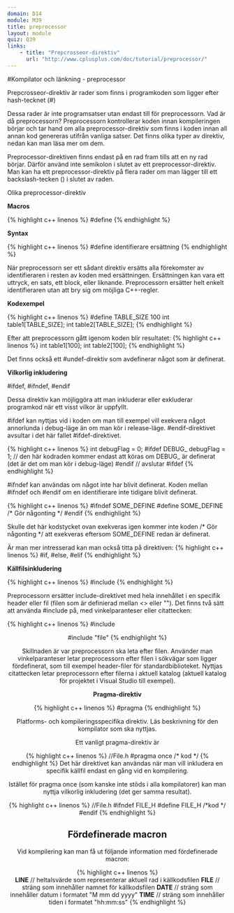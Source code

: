 ```yaml
---
domain: D14
module: M39
title: preprocessor
layout: module
quiz: Q39
links:
    - title: "Prepcrosseor-direktiv"
      url: "http://www.cplusplus.com/doc/tutorial/preprocessor/"
---
```


#Kompilator och länkning - preprocessor

Prepcrosseor-direktiv är rader som finns i programkoden som ligger efter hash-tecknet (#)

Dessa rader är inte programsatser utan endast till för preprocessorn.
Vad är då preprocessorn?
Preprocessorn kontrollerar koden innan kompileringen börjar och tar hand om alla preprocessor-direktiv som finns i koden innan all annan kod genereras utifrån vanliga satser.
Det finns olika typer av direktiv, nedan kan man läsa mer om dem.

Preprocessor-direktiven finns endast på en rad fram tills att en ny rad börjar.
Därför använd inte semikolon i slutet av ett preprocessor-direktiv.
Man kan ha ett preprocessor-direktiv på flera rader om man lägger till ett backslash-tecken (\) i slutet av raden.

Olika preprocessor-direktiv

__Macros__

{% highlight c++ linenos %}
#define
{% endhighlight %}

__Syntax__

{% highlight c++ linenos %}
#define identifierare ersättning
{% endhighlight %}

När preprocessorn ser ett sådant direktiv ersätts alla förekomster av identifieraren i resten av koden med ersättningen.
Ersättningen kan vara ett uttryck, en sats, ett block, eller liknande.
Preprocessorn ersätter helt enkelt identifieraren utan att bry sig om möjliga C++-regler.

__Kodexempel__

{% highlight c++ linenos %}
#define TABLE_SIZE 100
int table1[TABLE_SIZE];
int table2[TABLE_SIZE];
{% endhighlight %}

Efter att preprocessorn gått igenom koden blir resultatet:
{% highlight c++ linenos %}
int table1[100];
int table2[100];
{% endhighlight %}	

Det finns också ett #undef-direktiv som avdefinerar något som är definerat.
	
__Vilkorlig inkludering__

&#35;ifdef, &#35;ifndef, &#35;endif

Dessa direktiv kan möjliggöra att man inkluderar eller exkluderar programkod när ett visst vilkor är uppfyllt.

&#35;ifdef kan nyttjas vid i koden om man till exempel vill exekvera något annorlunda i debug-läge än om man kör i release-läge.
&#35;endif-direktivet avsultar i det här fallet &#35;ifdef-direktivet.

{% highlight c++ linenos %}
	int debugFlag = 0;
#ifdef DEBUG_
	debugFlag = 1; // den här kodraden kommer endast att köras om DEBUG_ är definerat (det är det om man kör i debug-läge)
#endif // avslutar #ifdef
{% endhighlight %}	

&#35;ifndef kan användas om något inte har blivit definerat.
Koden mellan #ifndef och #endif om en identifierare inte tidigare blivit definerat.

{% highlight c++ linenos %}
#ifndef SOME_DEFINE
#define SOME_DEFINE
/* Gör någonting */
#endif
{% endhighlight %}
	
Skulle det här kodstycket ovan exekveras igen kommer inte koden /* Gör någonting */ att exekveras eftersom SOME_DEFINE redan är definerat.
	
Är man mer intresserad kan man också titta på direktiven:
{% highlight c++ linenos %}
#if, #else, #elif
{% endhighlight %}

__Källfilsinkludering__

{% highlight c++ linenos %}
#include
{% endhighlight %}

Preprocessorn ersätter include-direktivet med hela innehållet i en specifik header eller fil (filen som är definierad mellan <> eller "").
Det finns två sätt att använda #include på, med vinkelparanteser eller citattecken:

{% highlight c++ linenos %}
#include <header>
#include "file" 
{% endhighlight %}

Skillnaden är var preprocessorn ska leta efter filen.
Använder man vinkelparanteser letar preprocessorn efter filen i sökvägar som ligger fördefinerat, som till exempel header-filer för standardbiblioteket.
Nyttjas citattecken letar preprocessorn efter filerna i aktuell katalog (aktuell katalog för projektet i Visual Studio till exempel).

__Pragma-direktiv__

{% highlight c++ linenos %}
#pragma
{% endhighlight %}

Platforms- och kompileringsspecifika direktiv.
Läs beskrivning för den kompilator som ska nyttjas.

Ett vanligt pragma-direktiv är

{% highlight c++ linenos %}
//File.h
#pragma once
/* kod */
{% endhighlight %}
Det här direktivet kan användas när man vill inkludera en specifik källfil endast en gång vid en kompilering.

Istället för pragma once (som kanske inte stöds i alla kompilatorer) kan man nyttja vilkorlig inkludering (det ger samma resultat).

{% highlight c++ linenos %}	
//File.h
#ifndef FILE_H
#define FILE_H
/*kod */
#endif
{% endhighlight %}
	
__Fördefinerade macron__
---
Vid kompilering kan man få ut följande information med fördefinerade macron:

{% highlight c++ linenos %}		
__LINE__	// heltalsvärde som representerar aktuell rad i källkodsfilen
__FILE__	// sträng som innehåller namnet för källkodsfilen
__DATE__	// sträng som innehåller datum i formatet "M mm dd yyyy"
__TIME__	// sträng som innehåller tiden i formatet "hh:mm:ss"
{% endhighlight %}
